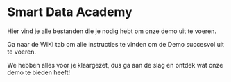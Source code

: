 # Smart Data Academy

Hier vind je alle bestanden die je nodig hebt om onze demo uit te voeren.

Ga naar de WIKI tab om alle instructies te vinden om de Demo succesvol uit te voeren.

We hebben alles voor je klaargezet, dus ga aan de slag en ontdek wat onze demo te bieden heeft!
